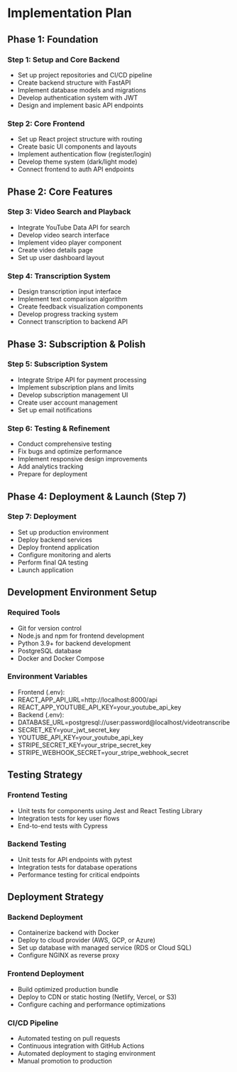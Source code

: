 # Implementation Plan

## Phase 1: Foundation

### Step 1: Setup and Core Backend

- Set up project repositories and CI/CD pipeline
- Create backend structure with FastAPI
- Implement database models and migrations
- Develop authentication system with JWT
- Design and implement basic API endpoints

### Step 2: Core Frontend

- Set up React project structure with routing
- Create basic UI components and layouts
- Implement authentication flow (register/login)
- Develop theme system (dark/light mode)
- Connect frontend to auth API endpoints

## Phase 2: Core Features

### Step 3: Video Search and Playback

- Integrate YouTube Data API for search
- Develop video search interface
- Implement video player component
- Create video details page
- Set up user dashboard layout

### Step 4: Transcription System

- Design transcription input interface
- Implement text comparison algorithm
- Create feedback visualization components
- Develop progress tracking system
- Connect transcription to backend API

## Phase 3: Subscription & Polish

### Step 5: Subscription System

- Integrate Stripe API for payment processing
- Implement subscription plans and limits
- Develop subscription management UI
- Create user account management
- Set up email notifications

### Step 6: Testing & Refinement

- Conduct comprehensive testing
- Fix bugs and optimize performance
- Implement responsive design improvements
- Add analytics tracking
- Prepare for deployment

## Phase 4: Deployment & Launch (Step 7)

### Step 7: Deployment

- Set up production environment
- Deploy backend services
- Deploy frontend application
- Configure monitoring and alerts
- Perform final QA testing
- Launch application

## Development Environment Setup

### Required Tools

- Git for version control
- Node.js and npm for frontend development
- Python 3.9+ for backend development
- PostgreSQL database
- Docker and Docker Compose

### Environment Variables
- Frontend (.env):
- REACT_APP_API_URL=http://localhost:8000/api
- REACT_APP_YOUTUBE_API_KEY=your_youtube_api_key
- Backend (.env):
- DATABASE_URL=postgresql://user:password@localhost/videotranscribe
- SECRET_KEY=your_jwt_secret_key
- YOUTUBE_API_KEY=your_youtube_api_key
- STRIPE_SECRET_KEY=your_stripe_secret_key
- STRIPE_WEBHOOK_SECRET=your_stripe_webhook_secret

## Testing Strategy

### Frontend Testing
- Unit tests for components using Jest and React Testing Library
- Integration tests for key user flows
- End-to-end tests with Cypress

### Backend Testing

- Unit tests for API endpoints with pytest
- Integration tests for database operations
- Performance testing for critical endpoints

## Deployment Strategy

### Backend Deployment

- Containerize backend with Docker
- Deploy to cloud provider (AWS, GCP, or Azure)
- Set up database with managed service (RDS or Cloud SQL)
- Configure NGINX as reverse proxy

### Frontend Deployment

- Build optimized production bundle
- Deploy to CDN or static hosting (Netlify, Vercel, or S3)
- Configure caching and performance optimizations

### CI/CD Pipeline

- Automated testing on pull requests
- Continuous integration with GitHub Actions
- Automated deployment to staging environment
- Manual promotion to production